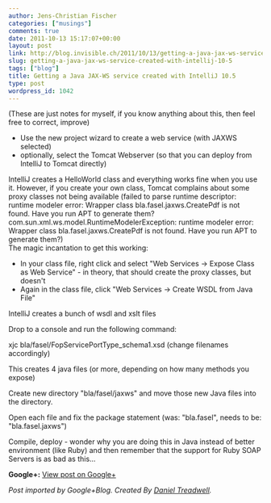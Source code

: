 ```yaml
---
author: Jens-Christian Fischer
categories: ["musings"]
comments: true
date: 2011-10-13 15:17:07+00:00
layout: post
link: http://blog.invisible.ch/2011/10/13/getting-a-java-jax-ws-service-created-with-intellij-10-5/
slug: getting-a-java-jax-ws-service-created-with-intellij-10-5
tags: ["blog"]
title: Getting a Java JAX-WS service created with IntelliJ 10.5
type: post
wordpress_id: 1042
---
```


  
(These are just notes for myself, if you know anything about this, then feel free to correct, improve)  
  
* Use the new project wizard to create a web service (with JAXWS selected)  
* optionally, select the Tomcat Webserver (so that you can deploy from IntelliJ to Tomcat directly)  
  
IntelliJ creates a HelloWorld class and everything works fine when you use it. However, if you create your own class, Tomcat complains about some proxy classes not being available (failed to parse runtime descriptor: runtime modeler error: Wrapper class bla.fasel.jaxws.CreatePdf is not found. Have you run APT to generate them?  
com.sun.xml.ws.model.RuntimeModelerException: runtime modeler error: Wrapper class bla.fasel.jaxws.CreatePdf is not found. Have you run APT to generate them?)  
The magic incantation to get this working:  
  
* In your class file, right click and select "Web Services -> Expose Class as Web Service" - in theory, that should create the proxy classes, but doesn't  
* Again in the class file, click "Web Services -> Create WSDL from Java File"  
  
IntelliJ creates a bunch of wsdl and xslt files  
  
Drop to a console and run the following command:  
  
xjc bla/fasel/FopServicePortType_schema1.xsd  (change filenames accordingly)  
  
This creates 4 java files (or more, depending on how many methods you expose)  
  
Create new directory "bla/fasel/jaxws" and move those new Java files into the directory.  
  
Open each file and fix the package statement (was: "bla.fasel", needs to be: "bla.fasel.jaxws")  
  
Compile, deploy - wonder why you are doing this in Java instead of better environment (like Ruby) and then remember that the support for Ruby SOAP Servers is as bad as this...

**Google+:** [View post on Google+](https://plus.google.com/109789939743085010576/posts/CEZsuobUb6j)

  
  
_Post imported by Google+Blog.  Created By [Daniel Treadwell](http://minimali.se/)._

